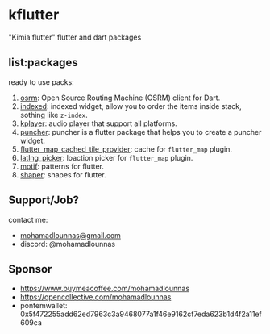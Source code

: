 # kflutter
"Kimia flutter" flutter and dart packages

## list:packages
ready to use packs:

1. [osrm](https://pub.dev/packages/osrm): Open Source Routing Machine (OSRM) client for Dart.
2. [indexed](https://pub.dev/packages/indexed): indexed widget, allow you to order the items inside stack, sothing like `z-index`.
3. [kplayer](https://pub.dev/packages/kplayer): audio player that support all platforms.
4. [puncher](https://pub.dev/packages/puncher): puncher is a flutter package that helps you to create a puncher widget.
5. [flutter_map_cached_tile_provider](https://pub.dev/packages/flutter_map_cached_tile_provider): cache for `flutter_map` plugin.
6. [latlng_picker](https://pub.dev/packages/latlng_picker): loaction picker for `flutter_map` plugin.
7. [motif](https://pub.dev/packages/motif): patterns for flutter.
8. [shaper](https://pub.dev/packages/shaper): shapes for flutter.


## Support/Job?

contact me:
 - mohamadlounnas@gmail.com
 - discord: @mohamadlounnas

## Sponsor
 - https://www.buymeacoffee.com/mohamadlounnas
 - https://opencollective.com/mohamadlounnas
 - pontemwallet: 0x5f472255add62ed7963c3a9468077a1f46e9162cf7eda623b1d4f2a11ef609ca
